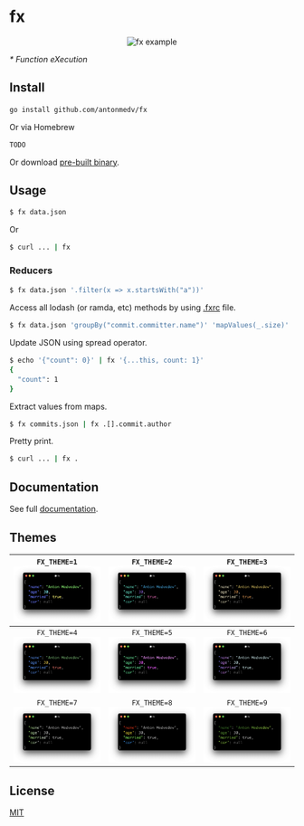 # fx

<p align="center"><img src="https://medv.io/assets/fx.gif" width="562" alt="fx example"></p>

_* Function eXecution_

## Install

```bash
go install github.com/antonmedv/fx
```

Or via Homebrew

```bash
TODO
```

Or download [pre-built binary](https://github.com/antonmedv/fx/releases).

## Usage

```bash
$ fx data.json
```

Or

```bash
$ curl ... | fx
```

### Reducers

```bash
$ fx data.json '.filter(x => x.startsWith("a"))'
```

Access all lodash (or ramda, etc) methods by
using [.fxrc](https://github.com/antonmedv/fx/blob/master/DOCS.md#using-fxrc)
file.

```bash
$ fx data.json 'groupBy("commit.committer.name")' 'mapValues(_.size)'
```

Update JSON using spread operator.

```bash
$ echo '{"count": 0}' | fx '{...this, count: 1}'
{
  "count": 1
}
```

Extract values from maps.

```bash
$ fx commits.json | fx .[].commit.author
```

Pretty print.

```bash
$ curl ... | fx .
```

## Documentation

See full [documentation](https://github.com/antonmedv/fx/blob/master/DOCS.md).

## Themes

| `FX_THEME=1` ![](docs/images/1.png) | `FX_THEME=2` ![](docs/images/2.png) | `FX_THEME=3` ![](docs/images/3.png) |
|:-----------------------------------:|:-----------------------------------:|:-----------------------------------:|
| `FX_THEME=4` ![](docs/images/4.png) | `FX_THEME=5` ![](docs/images/5.png) | `FX_THEME=6` ![](docs/images/6.png) |
| `FX_THEME=7` ![](docs/images/7.png) | `FX_THEME=8` ![](docs/images/8.png) | `FX_THEME=9` ![](docs/images/9.png) |

## License

[MIT](https://github.com/antonmedv/fx/blob/master/LICENSE)
